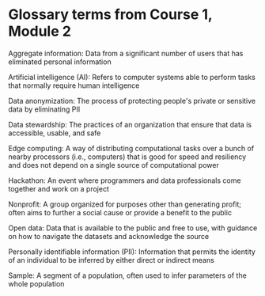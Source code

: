 # Glossary terms from Course 1, Module 2

Aggregate information: Data from a significant number of users that has eliminated personal information

Artificial intelligence (AI): Refers to computer systems able to perform tasks that normally require human intelligence

Data anonymization: The process of protecting people's private or sensitive data by eliminating PII

Data stewardship: The practices of an organization that ensure that data is accessible, usable, and safe

Edge computing: A way of distributing computational tasks over a bunch of nearby processors (i.e., computers) that is good for speed and resiliency and does not depend on a single source of computational power

Hackathon: An event where programmers and data professionals come together and work on a project

Nonprofit: A group organized for purposes other than generating profit; often aims to further a social cause or provide a benefit to the public

Open data: Data that is available to the public and free to use, with guidance on how to navigate the datasets and acknowledge the source

Personally identifiable information (PII): Information that permits the identity of an individual to be inferred by either direct or indirect means

Sample: A segment of a population, often used to infer parameters of the whole population